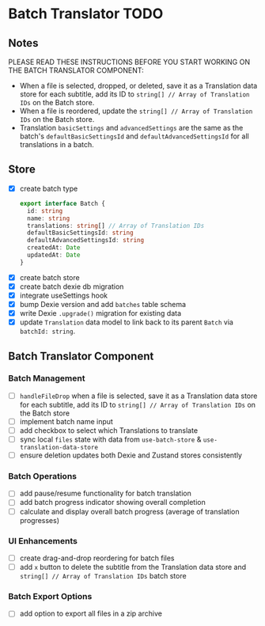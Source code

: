 # Batch Translator TODO

## Notes

PLEASE READ THESE INSTRUCTIONS BEFORE YOU START WORKING ON THE BATCH TRANSLATOR COMPONENT:
- When a file is selected, dropped, or deleted, save it as a Translation data store for each subtitle, add its ID to `string[] // Array of Translation IDs` on the Batch store.
- When a file is reordered, update the `string[] // Array of Translation IDs` on the Batch store.
- Translation `basicSettings` and `advancedSettings` are the same as the batch's `defaultBasicSettingsId` and `defaultAdvancedSettingsId` for all translations in a batch.

## Store

- [x] create batch type
  ```ts
  export interface Batch {
    id: string
    name: string
    translations: string[] // Array of Translation IDs
    defaultBasicSettingsId: string
    defaultAdvancedSettingsId: string
    createdAt: Date
    updatedAt: Date
  }
  ```
- [x] create batch store
- [x] create batch dexie db migration
- [x] integrate useSettings hook
- [x] bump Dexie version and add `batches` table schema
- [x] write Dexie `.upgrade()` migration for existing data
- [x] update `Translation` data model to link back to its parent `Batch` via `batchId: string`.

## Batch Translator Component

### Batch Management
- [ ] `handleFileDrop` when a file is selected, save it as a Translation data store for each subtitle, add its ID to `string[] // Array of Translation IDs` on the Batch store
- [ ] implement batch name input
- [ ] add checkbox to select which Translations to translate
- [ ] sync local `files` state with data from `use-batch-store` & `use-translation-data-store`
- [ ] ensure deletion updates both Dexie and Zustand stores consistently

### Batch Operations
- [ ] add pause/resume functionality for batch translation
- [ ] add batch progress indicator showing overall completion
- [ ] calculate and display overall batch progress (average of translation progresses)

### UI Enhancements
- [ ] create drag-and-drop reordering for batch files
- [ ] add `x` button to delete the subtitle from the Translation data store and `string[] // Array of Translation IDs` batch store

### Batch Export Options
- [ ] add option to export all files in a zip archive
